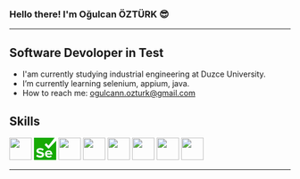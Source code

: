 ### Hello there! I'm Oğulcan ÖZTÜRK :sunglasses:
---

## Software Devoloper in Test

-  I'am currently studying industrial engineering at Duzce University.
-  I’m currently learning selenium, appium, java.
-  How to reach me: ogulcann.ozturk@gmail.com

## Skills



<img src= "https://camo.githubusercontent.com/b91ddb8e45652164fdb949ecaef6ec63e6653694f64e39e12b4c1efbf8b9f290/68747470733a2f2f313030306c6f676f732e6e65742f77702d636f6e74656e742f75706c6f6164732f323032302f30392f4a6176612d456d626c656d2d3230343878313238302e6a7067" width ="40" height ="40"> <img src= "https://raw.githubusercontent.com/github/explore/5b3600551e122a3277c2c5368af2ad5725ffa9a1/topics/selenium/selenium.png" width ="40" height ="40"> <img src= "https://camo.githubusercontent.com/d419f460d85cd64d7782f3c93049b7c94a60980f35ddf2c8c3f16f9465f0e226/68747470733a2f2f6c6f676f77696b692e6e65742f75706c6f6164732f6c6f676f2f612f61707069756d2e737667" width ="40" height ="40"> <img src= "https://camo.githubusercontent.com/3b71c0d7231914511a60544f239f745710fc19573e65ce3566ecac9b09f0deb4/68747470733a2f2f626c6f672e6a6574627261696e732e636f6d2f77702d636f6e74656e742f75706c6f6164732f323031392f30382f6c6f676f2e706e67" width ="40" height ="40"> <img src= "https://camo.githubusercontent.com/44253c95d179c7ade879ac1c9b1a7c40e41ee7ecb2e1f62104d2e46dd8092191/68747470733a2f2f6d7977697368626f6172642e636f6d2f7468756d62732f776973682f6b2f712f6a2f3130323078305f7469797962756e66657161786b6d74675f6a70675f346663322e6a7067" width ="40" height ="40"> <img src= "https://camo.githubusercontent.com/b9449fbfd8dcb414433e758526d8327546a13b068c7351dc097e00ffe80d8756/68747470733a2f2f6d69726f2e6d656469756d2e636f6d2f6d61782f3633312f312a7656466c4866666574366b63443463424e6f67567a512e706e67" width ="40" height ="40"> <img src= "https://camo.githubusercontent.com/2c0cbabd8eed88cf043f2de3023b107eb81db98686455feb83522a8c59b45465/68747470733a2f2f617661746172732e6d64732e79616e6465782e6e65742f693f69643d65343430346264343732363632363039326539313262356363643961396639372d343332323137382d696d616765732d7468756d6273266e3d3133" width ="40" height ="40"> <img src= "https://camo.githubusercontent.com/9181a9ee12ad02dca13694bb617073b744698768043f775dc94631b6a97a4645/68747470733a2f2f6d69726f2e6d656469756d2e636f6d2f6d61782f313430302f312a644f5a3259455570504f78694e47564d71362d4b5f672e6a706567" width ="40" height ="40">





---
